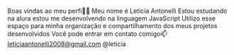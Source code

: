 Boas vindas ao meu perfi💙💙
Meu nome é Leticia Antonelli
Estou estudando na alura
estou me desenvolvendo na linguagem JavaScript
Utilizo esse espaço para minha organização e compartilhamento dos meus projetos desenvolvidos
Você pode entrar em contato comigo📫
leticiaantonelli2008@gmail.com
@leticia
